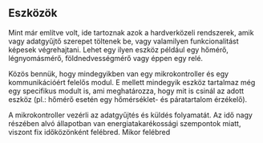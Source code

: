 ## Eszközök
Mint már említve volt, ide tartoznak azok a hardverközeli rendszerek, amik vagy
adatgyűjtő szerepet töltenek be, vagy valamilyen funkcionalitást képesek végrehajtani.
Lehet egy ilyen eszköz például egy hőmérő, légnyomásmérő, földnedvességmérő vagy
éppen egy relé.

Közös bennük, hogy mindegyikben van egy mikrokontroller és egy kommunikációért felelős
modul. E mellett mindegyik eszköz tartalmaz még egy specifikus modult is, ami
meghatározza, hogy mit is csinál az adott eszköz (pl.: hőmérő esetén egy hőmérséklet-
és páratartalom érzékelő).  

A mikrokontroller vezérli az adatgyűjtés és küldés folyamatát. Az idő nagy részében
alvó állapotban van energiatakarékossági szempontok miatt, viszont fix időközönként
felébred. Mikor felébred 
